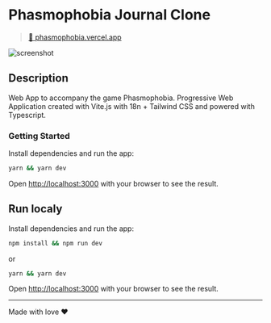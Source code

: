 # Phasmophobia Journal Clone

> [🔗 phasmophobia.vercel.app](https://phasmophobia.vercel.app/)

![screenshot](/assets/screenshot.png)

## Description

Web App to accompany the game Phasmophobia.
Progressive Web Application created with Vite.js with 18n + Tailwind CSS and powered with Typescript.

### Getting Started

Install dependencies and run the app:

```bash
yarn && yarn dev
```

Open [http://localhost:3000](http://localhost:3000) with your browser to see the result.

## Run localy

Install dependencies and run the app:

```bash
npm install && npm run dev
```

or

```bash
yarn && yarn dev
```

Open [http://localhost:3000](http://localhost:3000) with your browser to see the result.

---

Made with love ❤️
